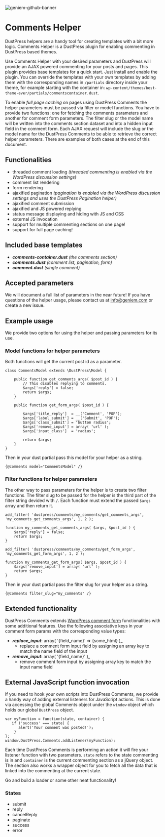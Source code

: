 ![geniem-github-banner](https://cloud.githubusercontent.com/assets/5691777/14319886/9ae46166-fc1b-11e5-9630-d60aa3dc4f9e.png)

# Comments Helper

DustPress helpers are a handy tool for creating templates with a bit more logic. Comments Helper is a DustPress plugin for enabling commenting in DustPress based themes.

Use Comments Helper with your desired parameters and DustPress will provide an AJAX powered commenting for your posts and pages. This plugin provides base templates for a quick start. Just install and enable the plugin. You can override the templates with your own templates by adding them with the corresponding names in `/partials` directory inside your theme, for example starting with the container in: `wp-content/themes/best-theme-ever/partials/commentscontainer.dust`.

To enable *full page caching* on pages using DustPress Comments the helper parameters must be passed via filter or model functions. You have to provide two functions: one for fetching the comments parameters and another for comment form parameters. The filter slug or the model name will be written into the comments section dataset and into a hidden input field in the comment form. Each AJAX request will include the slug or the model name for the DustPress Comments to be able to retrieve the correct helper parameters. There are examples of both cases at the end of this document.

## Functionalities

- threaded comment loading _(threaded commenting is enabled via the WordPress discussion settings)_
- comment list rendering
- form rendering
- ajaxified pagination _(pagination is enabled via the WordPress discussion settings and uses the DustPress Pagination helper)_
- ajaxified comment submission
- ajaxified and JS powered replying
- status message displaying and hiding with JS and CSS
- external JS invocation
- support for multiple commenting sections on one page!
- support for full page caching!


## Included base templates

- _**comments-container.dust** (the comments section)_
- _**comments.dust** (comment list, pagination, form)_
- _**comment.dust** (single comment)_

## Accepted parameters
We will document a full list of parameters in the near future! If you have questions of the helper usage, please contact us at info@geniem.com or create a new issue.

## Example usage

We provide two options for using the helper and passing parameters for its use.

### Model functions for helper parameters

Both functions will get the current post id as a parameter.

```
class CommentsModel extends \DustPress\Model {
    
    public function get_comments_args( $post_id ) {
        // This disables replying to comments.
        $args['reply'] = false;
        return $args;
    }

    public function get_form_args( $post_id ) {

        $args['title_reply']  = __('Comment', 'POF');
        $args['label_submit'] = __('Submit', 'POF');
        $args['class_submit'] = 'button radius';
        $args['remove_input'] = array( 'url' );
        $args['input_class']  = 'radius';

        return $args;
    }
}
```
Then in your dust partial pass this model for your helper as a string.

```
{@comments model="CommentsModel" /}
```

### Filter functions for helper parameters

The other way to pass parameters for the helper is to create two filter functions. The filter slug to be passed for the helper is the third part of the filter string devided with `/`. Each function must extend the passed `$args` array and then return it.

```
add_filter( 'dustpress/comments/my_comments/get_comments_args', 'my_comments_get_comments_args', 1, 2 );

function my_comments_get_comments_args( $args, $post_id ) {
    $args['reply'] = false;
    return $args;
}

add_filter( 'dustpress/comments/my_comments/get_form_args', 'my_comments_get_form_args', 1, 2 );

function my_comments_get_form_args( $args, $post_id ) {
    $args['remove_input'] = array( 'url' );
    return $args;
}
```

Then in your dust partial pass the filter slug for your helper as a string.

```
{@comments filter_slug="my_comments" /}
```
## Extended functionality

DustPress Comments extends [WordPress comment form](https://codex.wordpress.org/Function_Reference/comment_form) functionalities with some additional features. Use the following associative keys in your comment form params with the corresponding value types:

- _**replace\_input**_: array( '{field_name}' => {some_html} )_
    - replace a comment form input field by assigning an array key to match the name field of the input
- _**remove\_input**_: array( '{field_name}' )_
    - remove comment form input by assigning array key to match the input name field

    
## External JavaScript function invocation

If you need to hook your own scripts into DustPress Comments, we provide a handy way of adding external listeners for JavaScript actions. This is done via accessing the global Comments object under the `window` object which holds our global `DustPress` object.

```
var myFunction = function(state, container) {
   if ('success' === state) {
      alert('Your comment was posted!');
  	}
};
window.DustPress.Comments.addListener(myFunction);
```
Each time DustPress Comments is performing an action it will fire your listener function with two parameters. `state` refers to the state commenting is in and `container` is the current commenting section as a jQuery object. The section also works a wrapper object for you to fetch all the data that is linked into the commenting at the current state.

Go and build a loader or some other neat functionality!

### States

- submit
- reply
- cancelReply
- paginate
- success
- error
